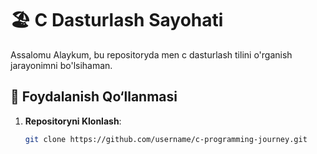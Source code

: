 # 🏖️ C Dasturlash Sayohati

Assalomu Alaykum, bu repositoryda men c dasturlash tilini o'rganish jarayonimni bo'lsihaman.

## 📖 Foydalanish Qo‘llanmasi

1. **Repositoryni Klonlash**:
   ```bash
   git clone https://github.com/username/c-programming-journey.git

